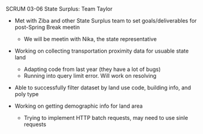 SCRUM 03-06
State Surplus: Team Taylor

* Met with Ziba and other State Surplus team to set goals/deliverables for post-Spring Break meetin
	* We will be meetin with Nika, the state representative

* Working on collecting transportation proximity data for usuable state land
	* Adapting code from last year (they have a lot of bugs)
	* Running into query limit error. Will work on resolving

* Able to successfully filter dataset by land use code, building info, and poly type

* Working on getting demographic info for land area
	* Trying to implement HTTP batch requests, may need to use sinle requests